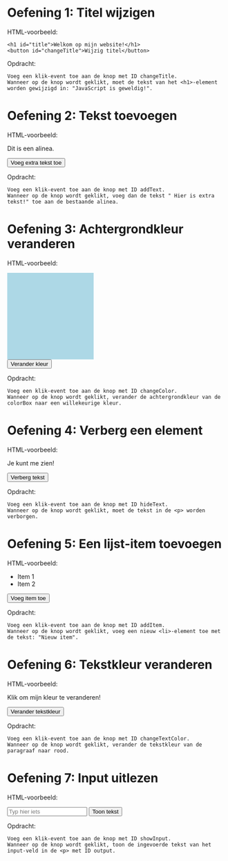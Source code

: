 # Oefening 1: Titel wijzigen

HTML-voorbeeld:

```
<h1 id="title">Welkom op mijn website!</h1>
<button id="changeTitle">Wijzig titel</button>
```

Opdracht:

    Voeg een klik-event toe aan de knop met ID changeTitle.
    Wanneer op de knop wordt geklikt, moet de tekst van het <h1>-element worden gewijzigd in: "JavaScript is geweldig!".

# Oefening 2: Tekst toevoegen

HTML-voorbeeld:

<p id="paragraph">Dit is een alinea.</p>
<button id="addText">Voeg extra tekst toe</button>

Opdracht:

    Voeg een klik-event toe aan de knop met ID addText.
    Wanneer op de knop wordt geklikt, voeg dan de tekst " Hier is extra tekst!" toe aan de bestaande alinea.

# Oefening 3: Achtergrondkleur veranderen

HTML-voorbeeld:

<div id="colorBox" style="width: 200px; height: 200px; background-color: lightblue;"></div>
<button id="changeColor">Verander kleur</button>

Opdracht:

    Voeg een klik-event toe aan de knop met ID changeColor.
    Wanneer op de knop wordt geklikt, verander de achtergrondkleur van de colorBox naar een willekeurige kleur.

# Oefening 4: Verberg een element

HTML-voorbeeld:

<p id="text">Je kunt me zien!</p>
<button id="hideText">Verberg tekst</button>

Opdracht:

    Voeg een klik-event toe aan de knop met ID hideText.
    Wanneer op de knop wordt geklikt, moet de tekst in de <p> worden verborgen.

# Oefening 5: Een lijst-item toevoegen

HTML-voorbeeld:

<ul id="itemList">
    <li>Item 1</li>
    <li>Item 2</li>
</ul>
<button id="addItem">Voeg item toe</button>

Opdracht:

    Voeg een klik-event toe aan de knop met ID addItem.
    Wanneer op de knop wordt geklikt, voeg een nieuw <li>-element toe met de tekst: "Nieuw item".

# Oefening 6: Tekstkleur veranderen

HTML-voorbeeld:

<p id="coloredText">Klik om mijn kleur te veranderen!</p>
<button id="changeTextColor">Verander tekstkleur</button>

Opdracht:

    Voeg een klik-event toe aan de knop met ID changeTextColor.
    Wanneer op de knop wordt geklikt, verander de tekstkleur van de paragraaf naar rood.

# Oefening 7: Input uitlezen

HTML-voorbeeld:

<input type="text" id="userInput" placeholder="Typ hier iets">
<button id="showInput">Toon tekst</button>
<p id="output"></p>

Opdracht:

    Voeg een klik-event toe aan de knop met ID showInput.
    Wanneer op de knop wordt geklikt, toon de ingevoerde tekst van het input-veld in de <p> met ID output.
